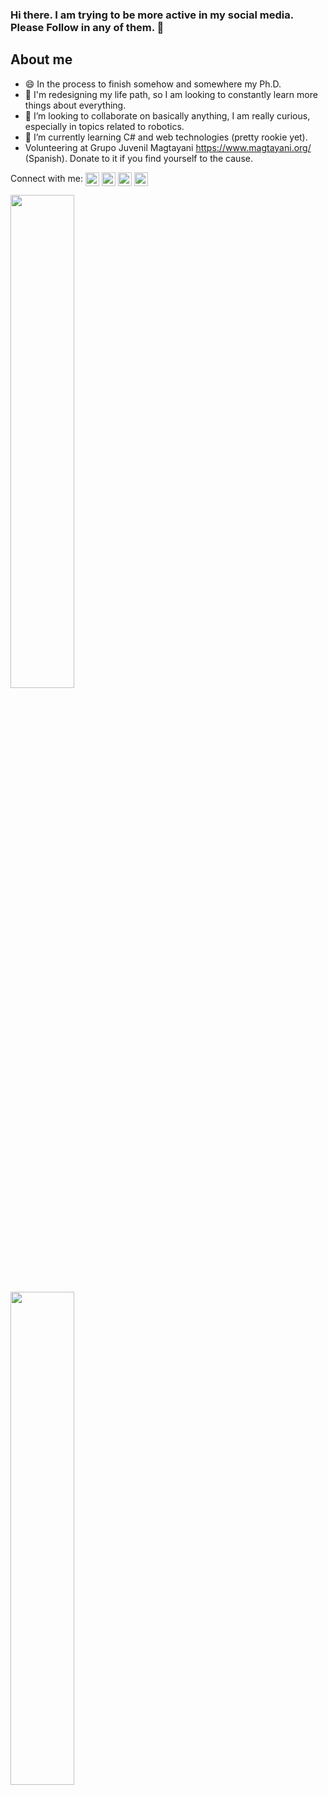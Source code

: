 ### Hi there. I am trying to be more active in my social media. Please Follow in any of them. 👋
<!-- [![Website](https://img.shields.io/website?label=codeSTACKr.com&style=for-the-badge&url=https%3A%2F%2Fcodestackr.com)](https://codestackr.com) -->
<!-- [![Twitter Follow](https://img.shields.io/twitter/follow/elbuenmayito?color=1DA1F2&logo=twitter&style=for-the-badge)](https://twitter.com/intent/follow?original_referer=https%3A%2F%2Fgithub.com%jcmayoral&screen_name=elbuenmayito)  -->

## About me

- 😄 In the process to finish somehow and somewhere my Ph.D.
- 🔭 I'm redesigning my life path, so I am looking to constantly learn more things about everything.
- 👯 I’m looking to collaborate on basically anything, I am really curious, especially in topics related to robotics.
- 🌱 I’m currently learning C# and web technologies (pretty rookie yet).
- Volunteering at Grupo Juvenil Magtayani https://www.magtayani.org/ (Spanish). Donate to it if you find yourself to the cause.
<!--
**jcmayoral/jcmayoral** is a ✨ _special_ ✨ repository because its `README.md` (this file) appears on your GitHub profile.
Here are some ideas to get you started:
- 🔭 I’m currently working on ...
- 🌱 I’m currently learning ...
- 👯 I’m looking to collaborate on ...
- 🤔 I’m looking for help with ...
- 💬 Ask me about ...
- 📫 How to reach me: ...
- 😄 Pronouns: ...
- ⚡ Fun fact: ...
-->
Connect with me:
<span>
[<img align="center" alt="elbuenmayito | Twitter" width="22px" src="https://cdn.jsdelivr.net/npm/simple-icons@v3/icons/twitter.svg" />][twitter]
[<img align="center" alt="jose.mayoral | LinkedIn" width="22px" src="https://cdn.jsdelivr.net/npm/simple-icons@v3/icons/linkedin.svg" />][linkedin]
[<img align="center" alt="josesto.no | Instagram" width="22px" src="https://cdn.jsdelivr.net/npm/simple-icons@v3/icons/instagram.svg" />][instagram]
[<img align="center" alt="roboticaymas | Wordpress" width="22px" src="https://cdn.jsdelivr.net/npm/simple-icons@v3/icons/wordpress.svg" />][wordpress]
</span>


<!-- Template taken from STACKr video on https://www.youtube.com/watch?v=ECuqb5Tv9qI -->
<!--[<img align="left" alt="codeSTACKr.com" width="22px" src="https://raw.githubusercontent.com/iconic/open-iconic/master/svg/globe.svg" />][website]
[<img align="left" alt="codeSTACKr | YouTube" width="22px" src="https://cdn.jsdelivr.net/npm/simple-icons@v3/icons/youtube.svg" />][youtube] -->

<div class="row">
  <div class="column" width="50%">
    <a href="https://github.com/jcmayoral/github-readme-stats">
      <img width="45%" align="left" src="https://github-readme-stats-tau-gold.vercel.app/api/top-langs?username=jcmayoral&langs_count=10&hide=Jupyter%20Notebook,SAS,Makefile,CMake," 
    </a>
  </div>
  <div class="column" width="50%">
    <a href="https://github.com/jcmayoral/github-readme-stats">
      <img width="45%" align="center" src="https://github-readme-stats-tau-gold.vercel.app/api/?username=jcmayoral&count_private=true"    
    </a>
 </div>
</div>
     
[twitter]: https://twitter.com/elbuenmayito
[instagram]: https://instagram.com/josesito.no
[linkedin]: https://www.linkedin.com/in/jcmayoral/
[wordpress]: https://roboticaymas.wordpress.com
